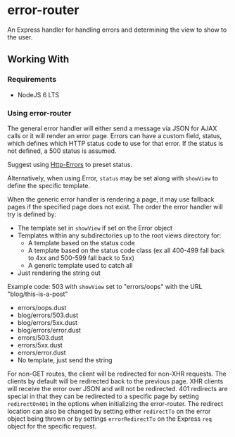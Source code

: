 # error-router

An Express handler for handling errors and determining the view to show to the user.

## Working With

### Requirements

- NodeJS 6 LTS

### Using error-router

The general error handler will either send a message via JSON for AJAX calls or it will render an error page.
Errors can have a custom field, status, which defines which HTTP status code to use for that error.
If the status is not defined, a 500 status is assumed.

Suggest using [Http-Errors](https://github.com/BouncingPixel/node-packages/tree/master/http-errors) to preset status.

Alternatively, when using Error, `status` may be set along with `showView` to define the specific template.

When the generic error handler is rendering a page, it may use fallback pages if the specified page does not exist.
The order the error handler will try is defined by:

- The template set in `showView` if set on the Error object
- Templates within any subdirectories up to the root views directory for:
  - A template based on the status code
  - A template based on the status code class (ex all 400-499 fall back to 4xx and 500-599 fall back to 5xx)
  - A generic template used to catch all
- Just rendering the string out

Example code: 503 with `showView` set to "errors/oops" with the URL "blog/this-is-a-post"
- errors/oops.dust
- blog/errors/503.dust
- blog/errors/5xx.dust
- blog/errors/error.dust
- errors/503.dust
- errors/5xx.dust
- errors/error.dust
- No template, just send the string

For non-GET routes, the client will be redirected for non-XHR requests.
The clients by default will be redirected back to the previous page.
XHR clients will receive the error over JSON and will not be redirected.
401 redirects are special in that they can be redirected to a specific page by setting `redirectOn401` in the options when initializing the error-router.
The redirect location can also be changed by setting either `redirectTo` on the error object being thrown or by settings `errorRedirectTo` on the Express `req` object for the specific request.
